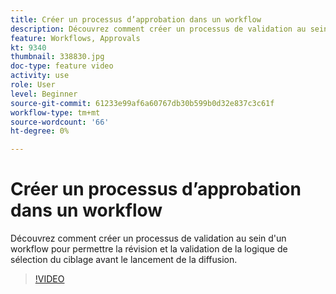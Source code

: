 ```yaml
---
title: Créer un processus d’approbation dans un workflow
description: Découvrez comment créer un processus de validation au sein d'un workflow pour permettre la révision et la validation de la logique de sélection du ciblage avant le lancement de la diffusion.
feature: Workflows, Approvals
kt: 9340
thumbnail: 338830.jpg
doc-type: feature video
activity: use
role: User
level: Beginner
source-git-commit: 61233e99af6a60767db30b599b0d32e837c3c61f
workflow-type: tm+mt
source-wordcount: '66'
ht-degree: 0%

---
```



# Créer un processus d’approbation dans un workflow

Découvrez comment créer un processus de validation au sein d&#39;un workflow pour permettre la révision et la validation de la logique de sélection du ciblage avant le lancement de la diffusion.

>[!VIDEO](https://video.tv.adobe.com/v/338830?quality=12)
